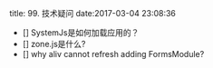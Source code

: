 title: 99. 技术疑问
date:2017-03-04 23:08:36

- [] SystemJs是如何加载应用的？
- [] zone.js是什么?
- [] why aliv cannot refresh adding FormsModule?